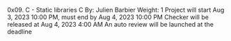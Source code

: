 0x09. C - Static libraries
C
 By: Julien Barbier
 Weight: 1
 Project will start Aug 3, 2023 10:00 PM, must end by Aug 4, 2023 10:00 PM
 Checker will be released at Aug 4, 2023 4:00 AM
 An auto review will be launched at the deadline

